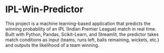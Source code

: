 # IPL-Win-Predictor
This project is a machine learning-based application that predicts the winning probability of an IPL (Indian Premier League) match in real time. Built with Python, Pandas, Scikit-Learn, and Streamlit, the predictor takes match conditions as input (teams, runs left, balls remaining, wickets, etc.) and outputs the likelihood of a team winning.
